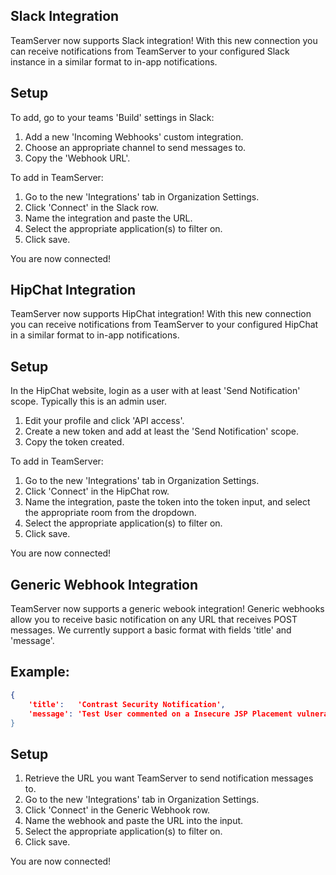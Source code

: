 <!--
title: "Integrations"
description: "Adding Integrations to TeamServer"
tags: "integrations hipchat generic slack webhook teamserver"
-->

## Slack Integration

TeamServer now supports Slack integration! With this new connection you can receive notifications from TeamServer to your configured Slack instance in a similar format to in-app notifications.

## Setup

To add, go to your teams 'Build' settings in Slack:

1. Add a new 'Incoming Webhooks' custom integration.
2. Choose an appropriate channel to send messages to.
3. Copy the 'Webhook URL'.

To add in TeamServer:

1. Go to the new 'Integrations' tab in Organization Settings.
2. Click 'Connect' in the Slack row.
3. Name the integration and paste the URL.
4. Select the appropriate application(s) to filter on.
5. Click save.

You are now connected!

## HipChat Integration

TeamServer now supports HipChat integration! With this new connection you can receive notifications from TeamServer to your configured HipChat in a similar format to in-app notifications.

## Setup

In the HipChat website, login as a user with at least 'Send Notification' scope. Typically this is an admin user.

1. Edit your profile and click 'API access'.
2. Create a new token and add at least the 'Send Notification' scope.
3. Copy the token created.

To add in TeamServer:

1. Go to the new 'Integrations' tab in Organization Settings.
2. Click 'Connect' in the HipChat row.
3. Name the integration, paste the token into the token input, and select the appropriate room from the dropdown.
4. Select the appropriate application(s) to filter on.
5. Click save.

You are now connected!

## Generic Webhook Integration

TeamServer now supports a generic webook integration! Generic webhooks allow you to receive basic notification on any URL that receives POST messages. We currently support a basic format with fields 'title' and 'message'.

## Example:

```json
{
	'title':   'Contrast Security Notification',
	'message': 'Test User commented on a Insecure JSP Placement vulnerability in WebGoat.​ \"Fixed in CVE-2015\"'
}
```

## Setup

1. Retrieve the URL you want TeamServer to send notification messages to.
2. Go to the new 'Integrations' tab in Organization Settings.
3. Click 'Connect' in the Generic Webhook row.
4. Name the webhook and paste the URL into the input.
5. Select the appropriate application(s) to filter on.
6. Click save.

You are now connected!
